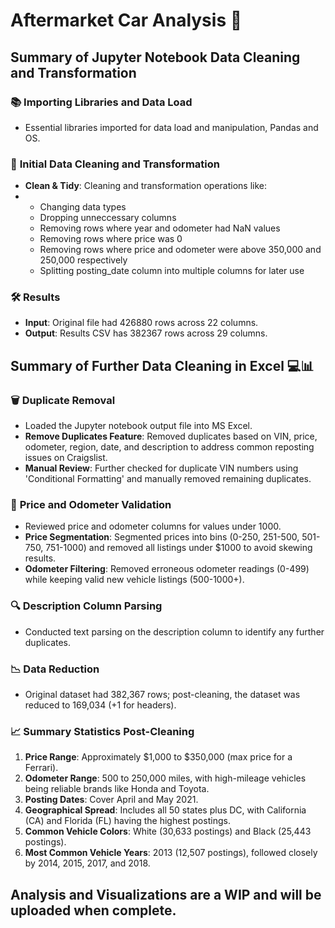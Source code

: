 # Aftermarket Car Analysis 🚗

## Summary of Jupyter Notebook Data Cleaning and Transformation

### 📚 **Importing Libraries and Data Load**
- Essential libraries imported for data load and manipulation, Pandas and OS.

### 🧹 **Initial Data Cleaning and Transformation**
- **Clean & Tidy**: Cleaning and transformation operations like:
- - Changing data types
  - Dropping unneccessary columns
  - Removing rows where year and odometer had NaN values
  - Removing rows where price was 0
  - Removing rows where price and odometer were above 350,000 and 250,000 respectively
  - Splitting posting_date column into multiple columns for later use

### 🛠️ **Results**
- **Input**: Original file had 426880 rows across 22 columns.
- **Output**: Results CSV has 382367 rows across 29 columns.

## Summary of Further Data Cleaning in Excel 💻📊

### 🗑️ **Duplicate Removal**
- Loaded the Jupyter notebook output file into MS Excel.
- **Remove Duplicates Feature**: Removed duplicates based on VIN, price, odometer, region, date, and description to address common reposting issues on Craigslist.
- **Manual Review**: Further checked for duplicate VIN numbers using 'Conditional Formatting' and manually removed remaining duplicates.

### 🚗 **Price and Odometer Validation**
- Reviewed price and odometer columns for values under 1000.
- **Price Segmentation**: Segmented prices into bins (0-250, 251-500, 501-750, 751-1000) and removed all listings under $1000 to avoid skewing results.
- **Odometer Filtering**: Removed erroneous odometer readings (0-499) while keeping valid new vehicle listings (500-1000+).

### 🔍 **Description Column Parsing**
- Conducted text parsing on the description column to identify any further duplicates.

### 📉 **Data Reduction**
- Original dataset had 382,367 rows; post-cleaning, the dataset was reduced to 169,034 (+1 for headers).

### 📈 **Summary Statistics Post-Cleaning**
1. **Price Range**: Approximately $1,000 to $350,000 (max price for a Ferrari).
2. **Odometer Range**: 500 to 250,000 miles, with high-mileage vehicles being reliable brands like Honda and Toyota.
3. **Posting Dates**: Cover April and May 2021.
4. **Geographical Spread**: Includes all 50 states plus DC, with California (CA) and Florida (FL) having the highest postings.
5. **Common Vehicle Colors**: White (30,633 postings) and Black (25,443 postings).
6. **Most Common Vehicle Years**: 2013 (12,507 postings), followed closely by 2014, 2015, 2017, and 2018.

## Analysis and Visualizations are a WIP and will be uploaded when complete.

